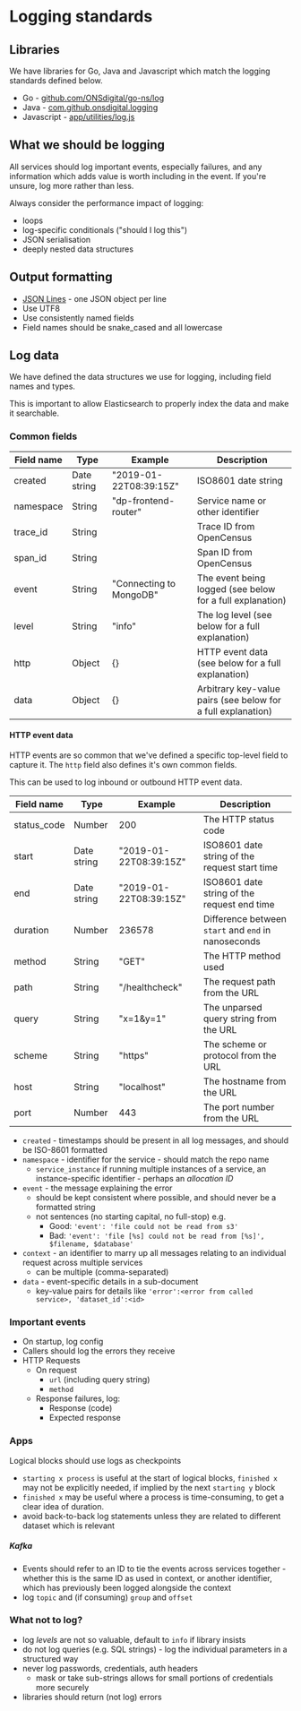 Logging standards
=================

## Libraries

We have libraries for Go, Java and Javascript which match the logging standards defined below.

* Go - [github.com/ONSdigital/go-ns/log](https://github.com/ONSdigital/go-ns/tree/master/log)
* Java - [com.github.onsdigital.logging](https://github.com/ONSdigital/dp-logging)
* Javascript - [app/utilities/log.js](https://github.com/ONSdigital/florence/blob/develop/src/app/utilities/log.js)

## What we should be logging

All services should log important events, especially failures, and any information which adds value
is worth including in the event. If you're unsure, log more rather than less.

Always consider the performance impact of logging:

* loops
* log-specific conditionals ("should I log this")
* JSON serialisation
* deeply nested data structures

## Output formatting

- [JSON Lines](http://jsonlines.org/) - one JSON object per line
- Use UTF8
- Use consistently named fields
- Field names should be snake_cased and all lowercase

## Log data

We have defined the data structures we use for logging, including field names and types.

This is important to allow Elasticsearch to properly index the data and make it searchable.

### Common fields

| Field name | Type        | Example                 | Description
| ---------- | ----------- | ----------------------- | -----------
| created    | Date string | "2019-01-22T08:39:15Z"  | ISO8601 date string
| namespace  | String      | "dp-frontend-router"    | Service name or other identifier
| trace_id   | String      |                         | Trace ID from OpenCensus
| span_id    | String      |                         | Span ID from OpenCensus
| event      | String      | "Connecting to MongoDB" | The event being logged (see below for a full explanation)
| level      | String      | "info"                  | The log level (see below for a full explanation)
| http       | Object      | {}                      | HTTP event data (see below for a full explanation)
| data       | Object      | {}                      | Arbitrary key-value pairs (see below for a full explanation)

#### HTTP event data

HTTP events are so common that we've defined a specific top-level field to capture it. The `http` field also
defines it's own common fields.

This can be used to log inbound or outbound HTTP event data.

| Field name  | Type        | Example                 | Description
| ----------- | ----------- | ----------------------- | -----------
| status_code | Number      | 200                     | The HTTP status code
| start       | Date string | "2019-01-22T08:39:15Z"  | ISO8601 date string of the request start time
| end         | Date string | "2019-01-22T08:39:15Z"  | ISO8601 date string of the request end time
| duration    | Number      | 236578                  | Difference between `start` and `end` in nanoseconds
| method      | String      | "GET"                   | The HTTP method used
| path        | String      | "/healthcheck"          | The request path from the URL
| query       | String      | "x=1&y=1"               | The unparsed query string from the URL
| scheme      | String      | "https"                 | The scheme or protocol from the URL
| host        | String      | "localhost"             | The hostname from the URL
| port        | Number      | 443                     | The port number from the URL


- `created` - timestamps should be present in all log messages, and should be ISO-8601 formatted
- `namespace` - identifier for the service - should match the repo name
  - `service_instance` if running multiple instances of a service, an instance-specific identifier - perhaps an *allocation ID*
- `event` - the message explaining the error
  - should be kept consistent where possible, and should never be a formatted string
  - not sentences (no starting capital, no full-stop) e.g.
    - Good: `'event': 'file could not be read from s3'`
    - Bad: `'event': 'file [%s] could not be read from [%s]', $filename, $database'`
- `context` - an identifier to marry up all messages relating to an individual request across multiple services
  - can be multiple (comma-separated)
- `data` - event-specific details in a sub-document
  - key-value pairs for details like `'error':<error from called service>, 'dataset_id':<id>`

### Important events

- On startup, log config
- Callers should log the errors they receive
- HTTP Requests
    - On request
        - `url` (including query string)
        - `method`
    - Response failures, log:
        - Response (code)
        - Expected response

### Apps

Logical blocks should use logs as checkpoints
- `starting x process` is useful at the start of logical blocks, `finished x` may not be explicitly needed, if implied by the next `starting y` block
 - `finished x` may be useful where a process is time-consuming, to get a clear idea of duration.
- avoid back-to-back log statements unless they are related to different dataset which is relevant

##### Kafka

- Events should refer to an ID to tie the events across services together - whether this is the same ID as used in context, or another identifier, which has previously been logged alongside the context
- log `topic` and (if consuming) `group` and `offset`

### What not to log?

- log *levels* are not so valuable, default to `info` if library insists
- do not log queries (e.g. SQL strings) - log the individual parameters in a structured way
- never log passwords, credentials, auth headers
  - mask or take sub-strings allows for small portions of credentials more securely
- libraries should return (not log) errors
